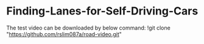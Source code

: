 # Finding-Lanes-for-Self-Driving-Cars

The test video can be downloaded by below command:
!git clone "https://github.com/rslim087a/road-video.git"
